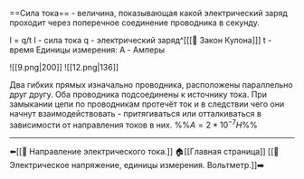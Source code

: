 ==Сила тока== - величина, показывающая какой электрический заряд проходит через поперечное соединение проводника в секунду.

I = q/t
I - сила тока
q - электрический заряд^[[[📒 Закон Кулона]]]
t - время
Единицы измерения: A - Амперы

![[9.png|200]] ![[12.png|136]]

Два гибких прямых изначально проводника, расположены параллельно друг другу. Оба проводника подсоединены к источнику тока. При замыкании цепи по проводникам протечёт ток и в следствии чего они начнут взаимодействовать - притягиваться или отталкиваться в зависимости от направления токов в них.
%%$A = 2*10^{-7}H$%%

---
⬅️[[📒 Направление электрического тока.]]
🏠[[Главная страница]]
[[📒 Электрическое напряжение, единицы измерения. Вольтметр.]]➡️